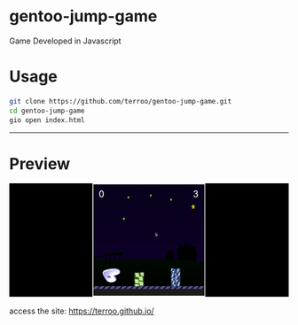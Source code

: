 # gentoo-jump-game
Game Developed in Javascript

# Usage

```sh
git clone https://github.com/terroo/gentoo-jump-game.git
cd gentoo-jump-game
gio open index.html
```

---

# Preview
[![Watch the video](./celluloid-shot0001.jpg)](./gentoo-game.mp4)

access the site: <https://terroo.github.io/>
